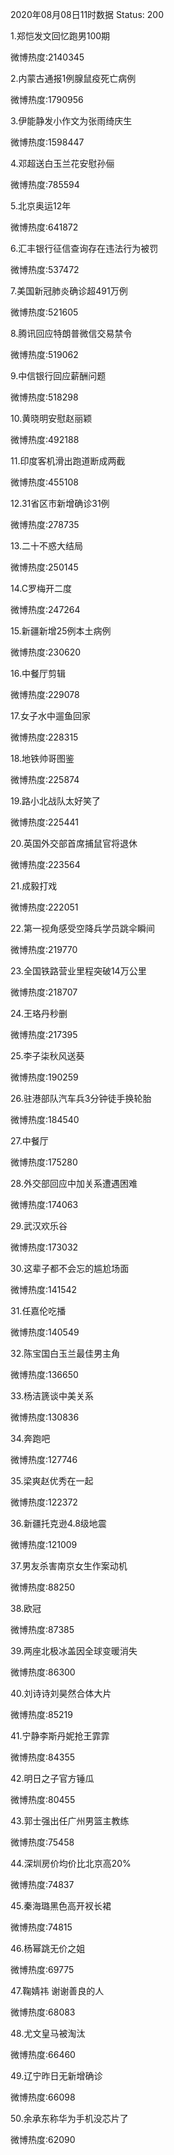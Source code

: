 2020年08月08日11时数据
Status: 200

1.郑恺发文回忆跑男100期

微博热度:2140345

2.内蒙古通报1例腺鼠疫死亡病例

微博热度:1790956

3.伊能静发小作文为张雨绮庆生

微博热度:1598447

4.邓超送白玉兰花安慰孙俪

微博热度:785594

5.北京奥运12年

微博热度:641872

6.汇丰银行征信查询存在违法行为被罚

微博热度:537472

7.美国新冠肺炎确诊超491万例

微博热度:521605

8.腾讯回应特朗普微信交易禁令

微博热度:519062

9.中信银行回应薪酬问题

微博热度:518298

10.黄晓明安慰赵丽颖

微博热度:492188

11.印度客机滑出跑道断成两截

微博热度:455108

12.31省区市新增确诊31例

微博热度:278735

13.二十不惑大结局

微博热度:250145

14.C罗梅开二度

微博热度:247264

15.新疆新增25例本土病例

微博热度:230620

16.中餐厅剪辑

微博热度:229078

17.女子水中遛鱼回家

微博热度:228315

18.地铁帅哥图鉴

微博热度:225874

19.路小北战队太好笑了

微博热度:225441

20.英国外交部首席捕鼠官将退休

微博热度:223564

21.成毅打戏

微博热度:222051

22.第一视角感受空降兵学员跳伞瞬间

微博热度:219770

23.全国铁路营业里程突破14万公里

微博热度:218707

24.王珞丹秒删

微博热度:217395

25.李子柒秋风送葵

微博热度:190259

26.驻港部队汽车兵3分钟徒手换轮胎

微博热度:184540

27.中餐厅

微博热度:175280

28.外交部回应中加关系遭遇困难

微博热度:174063

29.武汉欢乐谷

微博热度:173032

30.这辈子都不会忘的尴尬场面

微博热度:141542

31.任嘉伦吃播

微博热度:140549

32.陈宝国白玉兰最佳男主角

微博热度:136650

33.杨洁篪谈中美关系

微博热度:130836

34.奔跑吧

微博热度:127746

35.梁爽赵优秀在一起

微博热度:122372

36.新疆托克逊4.8级地震

微博热度:121009

37.男友杀害南京女生作案动机

微博热度:88250

38.欧冠

微博热度:87385

39.两座北极冰盖因全球变暖消失

微博热度:86300

40.刘诗诗刘昊然合体大片

微博热度:85219

41.宁静李斯丹妮抢王霏霏

微博热度:84355

42.明日之子官方锤瓜

微博热度:80455

43.郭士强出任广州男篮主教练

微博热度:75458

44.深圳房价均价比北京高20%

微博热度:74837

45.秦海璐黑色高开衩长裙

微博热度:74815

46.杨幂跳无价之姐

微博热度:69775

47.鞠婧祎 谢谢善良的人

微博热度:68083

48.尤文皇马被淘汰

微博热度:66460

49.辽宁昨日无新增确诊

微博热度:66098

50.余承东称华为手机没芯片了

微博热度:62090

